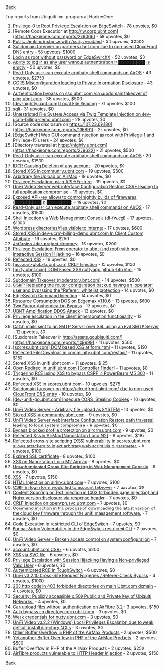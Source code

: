 [Back](../README.md)

Top reports from Ubiquiti Inc. program at HackerOne:

1. [Privilege-0 to Root Privilege Escalation on EdgeSwitch](https://hackerone.com/reports/511025) - 78 upvotes, $0
2. [Remote Code Execution at http://tw.corp.ubnt.com](https://hackerone.com/reports/269066) - 58 upvotes, $0
3. [Public Jenkins instance with /script enabled](https://hackerone.com/reports/403402) - 54 upvotes, $2500
4. [Subdomain takeover on partners.ubnt.com due to non-used CloudFront DNS entry](https://hackerone.com/reports/145224) - 53 upvotes, $1000
5. [Login as root without password on EdgeSwitchX](https://hackerone.com/reports/512958) - 52 upvotes, $0
6. [Ability to log in as any user without authentication if █████████ is empty](https://hackerone.com/reports/215053) - 50 upvotes, $0
7. [Read-Only user can execute arbitraty shell commands on AirOS](https://hackerone.com/reports/139398) - 43 upvotes, $2750
8. [CORS Misconfiguration leading to Private Information Disclosure](https://hackerone.com/reports/430249) - 43 upvotes, $0
9. [Authentication bypass on sso.ubnt.com via subdomain takeover of ping.ubnt.com](https://hackerone.com/reports/172137) - 38 upvotes, $500
10. [[dev-nightly.ubnt.com] Local File Reading](https://hackerone.com/reports/260420) - 31 upvotes, $100
11. [sqli](https://hackerone.com/reports/207695) - 31 upvotes, $0
12. [Unrestricted File System Access via Twig Template Injection on dev-ucrm-billing-demo.ubnt.com](https://hackerone.com/reports/301406) - 28 upvotes, $0
13. [Source code disclosure on https://107.23.69.180](https://hackerone.com/reports/136891) - 25 upvotes, $0
14. [[EdgeSwitch] Web GUI command injection as root with Privilege-1 and Privilege-15 users](https://hackerone.com/reports/197958) - 24 upvotes, $0
15. [Directory traversal at https://nightly.ubnt.com](https://hackerone.com/reports/229622) - 21 upvotes, $500
16. [Read-Only user can execute arbitraty shell commands on AirOS](https://hackerone.com/reports/128750) - 20 upvotes, $1500
17. [IDOR Causing Deletion of any account](https://hackerone.com/reports/156537) - 20 upvotes, $0
18. [Stored XSS in community.ubnt.com](https://hackerone.com/reports/179164) - 19 upvotes, $500
19. [Arbritrary file Upload on AirMax](https://hackerone.com/reports/73480) - 19 upvotes, $0
20. [Privilege Escalation using API->Feature](https://hackerone.com/reports/239719) - 19 upvotes, $0
21. [UniFi Video Server web interface Configuration Restore CSRF leading to full application compromise](https://hackerone.com/reports/329749) - 19 upvotes, $0
22. [Exposed API-key allows to control nightly builds of firmwares (█████████ & ████████)](https://hackerone.com/reports/179986) - 18 upvotes, $0
23. [Read-Only user can execute arbitraty shell commands on AirOS](https://hackerone.com/reports/119317) - 17 upvotes, $1500
24. [Shell Injection via Web Management Console (dl-fw.cgi)](https://hackerone.com/reports/121940) - 17 upvotes, $1300
25. [Wordpress directories/files visible to internet](https://hackerone.com/reports/201984) - 17 upvotes, $600
26. [Stored XSS in dev-ucrm-billing-demo.ubnt.com In Client Custom Attribute](https://hackerone.com/reports/275515) - 16 upvotes, $250
27. [JetBrains .idea project directory](https://hackerone.com/reports/80990) - 16 upvotes, $200
28. [Privilege Escalation: From operator to ubnt (and root) with non-interactive Session Hijacking](https://hackerone.com/reports/241044) - 16 upvotes, $0
29. [Reflected XSS](https://hackerone.com/reports/304175) - 16 upvotes, $0
30. [[account-global.ubnt.com] CRLF Injection](https://hackerone.com/reports/145128) - 15 upvotes, $150
31. [[nutty.ubnt.com] DOM Based XSS nuttyapp github-btn.html](https://hackerone.com/reports/200753) - 15 upvotes, $100
32. [Subdomain Takeover (moderator.ubnt.com)](https://hackerone.com/reports/181665) - 14 upvotes, $500
33. [CSRF: Replacing the router configuration backup having an 'operator' user and bypassing the "Referer:' whitelist protection](https://hackerone.com/reports/240098) - 14 upvotes, $0
34. [EdgeSwitch Command Injection](https://hackerone.com/reports/508256) - 14 upvotes, $0
35. [Resource Consumption DOS on Edgemax v1.10.6](https://hackerone.com/reports/406614) - 13 upvotes, $600
36. [Two Factor Authentication Bypass](https://hackerone.com/reports/350288) - 13 upvotes, $0
37. [UBNT Amplification DDOS Attack](https://hackerone.com/reports/221625) - 13 upvotes, $0
38. [Privilege escalation in the client impersonation functionality](https://hackerone.com/reports/221454) - 12 upvotes, $0
39. [Catch mails sent to an SMTP Server over SSL using an Evil SMTP Server](https://hackerone.com/reports/519582) - 12 upvotes, $0
40. [Subdomain Takeover in http://assets.goubiquiti.com/](https://hackerone.com/reports/109699) - 11 upvotes, $500
41. [[scores.ubnt.com] DOM based XSS at form.html](https://hackerone.com/reports/158484) - 11 upvotes, $150
42. [Reflected File Download in community.ubnt.com/restapi/](https://hackerone.com/reports/107960) - 11 upvotes, $150
43. [Stored XSS in unifi.ubnt.com](https://hackerone.com/reports/142084) - 11 upvotes, $125
44. [Open Redirect in unifi.ubnt.com [Controller Finder]](https://hackerone.com/reports/141355) - 11 upvotes, $0
45. [Triggering RCE using XSS to bypass CSRF in PowerBeam M5 300](https://hackerone.com/reports/289264) - 11 upvotes, $0
46. [Reflected XSS in scores.ubnt.com](https://hackerone.com/reports/130889) - 10 upvotes, $275
47. [Subdomain takeover on https://cloudfront.ubnt.com/ due to non-used CloudFront DNS entry](https://hackerone.com/reports/210188) - 10 upvotes, $0
48. [[dev-unifi-go.ubnt.com] Insecure CORS, Stealing Cookies](https://hackerone.com/reports/219014) - 10 upvotes, $0
49. [UniFi Video Server - Arbitrary file upload as SYSTEM](https://hackerone.com/reports/129641) - 10 upvotes, $0
50. [Stored XSS => community.ubnt.com](https://hackerone.com/reports/294048) - 9 upvotes, $0
51. [UniFi Video Server web interface Configuration Restore path traversal leading to local system compromise](https://hackerone.com/reports/329770) - 9 upvotes, $0
52. [Bypass blocked profile protection on aircrm.ubnt.com](https://hackerone.com/reports/332631) - 9 upvotes, $0
53. [Reflected Xss in AirMax [Nanostation Loco M2]](https://hackerone.com/reports/149287) - 8 upvotes, $185
54. [Reflected cross-site scripting (XSS) vulnerability in scores.ubnt.com allows attackers to inject arbitrary web script via p parameter.](https://hackerone.com/reports/208622) - 8 upvotes, $100
55. [Expired SSL certificate](https://hackerone.com/reports/220615) - 8 upvotes, $100
56. [XSS on Nanostation Loco M2 Airmax](https://hackerone.com/reports/158287) - 8 upvotes, $0
57. [Unauthenticated Cross-Site Scripting in Web Management Console](https://hackerone.com/reports/121941) - 8 upvotes, $0
58. [XSS](https://hackerone.com/reports/219170) - 7 upvotes, $150
59. [HTML Injection on airlink.ubnt.com](https://hackerone.com/reports/226783) - 7 upvotes, $100
60. [CSRF in login form would led to account takeover](https://hackerone.com/reports/50703) - 7 upvotes, $0
61. [Content Spoofing or Text Injection in (403 forbidden page injection) and Nginx version disclosure via response header](https://hackerone.com/reports/203391) - 7 upvotes, $0
62. [CRLF Injection on openvpn.svc.ubnt.com](https://hackerone.com/reports/232327) - 7 upvotes, $0
63. [Command injection in the process of downloading the latest version of the cloud key firmware through the unifi management software.](https://hackerone.com/reports/183458) - 7 upvotes, $0
64. [Code Execution in restricted CLI of EdgeSwitch](https://hackerone.com/reports/313245) - 7 upvotes, $0
65. [Format String Vulnerability in the EdgeSwitch restricted CLI](https://hackerone.com/reports/311884) - 7 upvotes, $0
66. [UniFi Video Server - Broken access control on system configuration](https://hackerone.com/reports/129698) - 7 upvotes, $0
67. [account.ubnt.com CSRF](https://hackerone.com/reports/101909) - 6 upvotes, $200
68. [XSS via SVG file](https://hackerone.com/reports/212253) - 6 upvotes, $0
69. [Privilege Escalation with Session Hijacking Having a Non-privileged Valid User](https://hackerone.com/reports/242407) - 6 upvotes, $0
70. [Authenticated RCE in ToughSwitch](https://hackerone.com/reports/273449) - 6 upvotes, $0
71. [UniFi v3.2.10 Cross-Site Request Forgeries / Referer-Check Bypass](https://hackerone.com/reports/52635) - 4 upvotes, $1000
72. [200 http code in 403 forbidden directories on main Ubnt.com domain](https://hackerone.com/reports/220150) - 4 upvotes, $0
73. [Security: Publicly accessible x.509 Public and Private Key of Ubiquiti Networks.](https://hackerone.com/reports/265701) - 4 upvotes, $0
74. [Can upload files without authentication on AirFibre 3.2](https://hackerone.com/reports/201529) - 3 upvotes, $150
75. [Auth bypass on directory.corp.ubnt.com](https://hackerone.com/reports/116504) - 3 upvotes, $0
76. [Weak credentials for nutty.ubnt.com](https://hackerone.com/reports/204052) - 3 upvotes, $0
77. [UniFi Video v3.2.2 (Windows) Local Privileges Escalation due to weak default install directory ACLs](https://hackerone.com/reports/140793) - 3 upvotes, $0
78. [Other Buffer Overflow in PHP of the AirMax Products](https://hackerone.com/reports/74004) - 2 upvotes, $500
79. [Yet another Buffer Overflow in PHP of the AirMax Products](https://hackerone.com/reports/74025) - 2 upvotes, $500
80. [Buffer Overflow in PHP of the AirMax Products](https://hackerone.com/reports/73491) - 2 upvotes, $250
81. [AirFibre products vulnerable to HTTP Header injection](https://hackerone.com/reports/203673) - 2 upvotes, $150


[Back](../README.md)